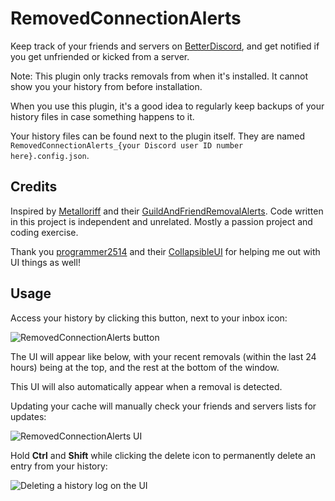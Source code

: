 # RemovedConnectionAlerts

Keep track of your friends and servers on [BetterDiscord](https://betterdiscord.app/plugin/RemovedConnectionAlerts), and get notified if you get unfriended or kicked from a server.

Note: This plugin only tracks removals from when it's installed. It cannot show you your history from before installation.

When you use this plugin, it's a good idea to regularly keep backups of your history files in case something happens to it.

Your history files can be found next to the plugin itself. They are named `RemovedConnectionAlerts_{your Discord user ID number here}.config.json`.

## Credits

Inspired by [Metalloriff](https://github.com/Metalloriff) and their [GuildAndFriendRemovalAlerts](https://github.com/Metalloriff/BetterDiscordPlugins/tree/master/GuildAndFriendRemovalAlerts). Code written in this project is independent and unrelated. Mostly a passion project and coding exercise.

Thank you [programmer2514](https://github.com/programmer2514) and their [CollapsibleUI](https://github.com/programmer2514/BetterDiscord-CollapsibleUI) for helping me out with UI things as well!

## Usage

Access your history by clicking this button, next to your inbox icon:

![RemovedConnectionAlerts button](https://raw.githubusercontent.com/iyu46/RemovedConnectionAlerts/main/screenshots/icon_dashboard.png)

The UI will appear like below, with your recent removals (within the last 24 hours) being at the top, and the rest at the bottom of the window.

This UI will also automatically appear when a removal is detected.

Updating your cache will manually check your friends and servers lists for updates:

![RemovedConnectionAlerts UI](https://raw.githubusercontent.com/iyu46/RemovedConnectionAlerts/main/screenshots/window_example.png)

Hold **Ctrl** and **Shift** while clicking the delete icon to permanently delete an entry from your history:

![Deleting a history log on the UI](https://raw.githubusercontent.com/iyu46/RemovedConnectionAlerts/main/screenshots/delete_button.png)
